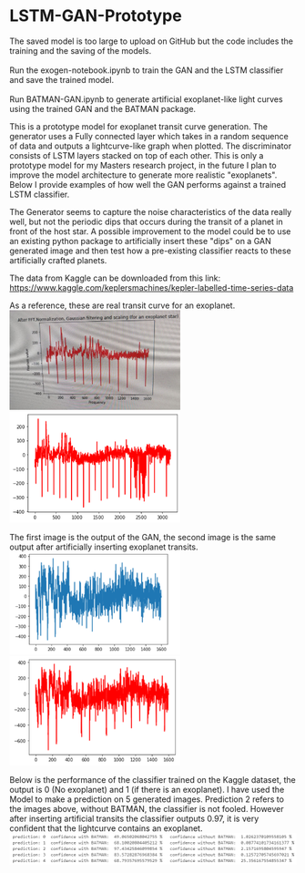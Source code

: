 # LSTM-GAN-Prototype
The saved model is too large to upload on GitHub but the code includes the training and the saving of the models.
<br />
<br />
Run the exogen-notebook.ipynb to train the GAN and the LSTM classifier and save the trained model.
<br />
<br />
Run BATMAN-GAN.ipynb to generate artificial exoplanet-like light curves using the trained GAN and the BATMAN package.

This is a prototype model for exoplanet transit curve generation. The generator uses a Fully connected layer which takes in a random sequence of data and outputs a lightcurve-like graph when plotted. The discriminator consists of LSTM layers stacked on top of each other. This is only a prototype model for my Masters research project, in the future I plan to improve the model architecture to generate more realistic "exoplanets". Below I provide examples of how well the GAN performs against a trained LSTM classifier.

The Generator seems to capture the noise characteristics of the data really well, but not the periodic dips that occurs during the transit of a planet in front of the host star. A possible improvement to the model could be to use an existing python package to artificially insert these "dips" on a GAN generated image and then test how a pre-existing classifier reacts to these artificially crafted planets.

The data from Kaggle can be downloaded from this link: https://www.kaggle.com/keplersmachines/kepler-labelled-time-series-data

As a reference, these are real transit curve for an exoplanet. <br />
<img src="https://github.com/peterfazekas1999/LSTM-GAN-Prototype/blob/master/GAN-LSTM%20generated/GAN_3_real.jpg" width ="300">
<img src="https://github.com/peterfazekas1999/LSTM-GAN-Prototype/blob/master/GAN-LSTM%20generated/real_curve.png" width ="300">

The first image is the output of the GAN, the second image is the same output after artificially inserting exoplanet transits.<br />
<img src="https://github.com/peterfazekas1999/LSTM-GAN-Prototype/blob/master/GAN_output.png" width ="300">
<img src="https://github.com/peterfazekas1999/LSTM-GAN-Prototype/blob/master/GAN_BTM.png" width ="300">

Below is the performance of the classifier trained on the Kaggle dataset, the output is 0 (No exoplanet) and 1 (if there is an exoplanet). I have used the Model to make a prediction on 5 generated images.
Prediction 2 refers to the images above, without BATMAN, the classifier is not fooled. However after inserting artificial transits the classifier outputs 0.97, it is very confident that the lightcurve contains an exoplanet.
<img src="https://github.com/peterfazekas1999/LSTM-GAN-Prototype/blob/master/prediction.png" width ="1000">



